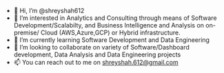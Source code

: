 - 👋 Hi, I’m @shreyshah612
- 👀 I’m interested in Analytics and Consulting through means of Software Development/Scalabilty, and Business Intelligence and Analysis on on-premise/ Cloud (AWS,Azure,GCP) or Hybrid infrastructure.
- 🌱 I’m currently learning Software Development and Data Engineering
- 💞️ I’m looking to collaborate on variety of Software/Dashboard development, Data Analysis and Data Engineering projects
- 📫 You can reach out to me on shreyshah.612@gmail.com

<!---
shreyshah612/shreyshah612 is a ✨ special ✨ repository because its `README.md` (this file) appears on your GitHub profile.
You can click the Preview link to take a look at your changes.
--->
